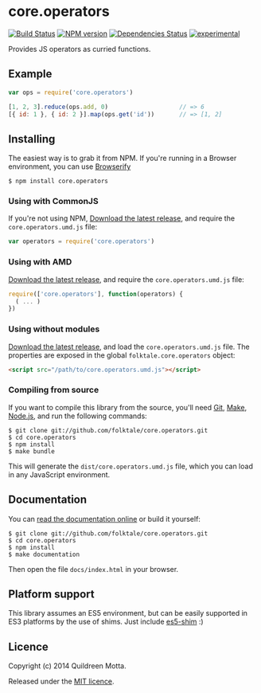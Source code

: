 core.operators
==============

[![Build Status](https://secure.travis-ci.org/folktale/core.operators.png?branch=master)](https://travis-ci.org/folktale/core.operators)
[![NPM version](https://badge.fury.io/js/core.operators.png)](http://badge.fury.io/js/core.operators)
[![Dependencies Status](https://david-dm.org/folktale/core.operators.png)](https://david-dm.org/folktale/core.operators)
[![experimental](http://hughsk.github.io/stability-badges/dist/experimental.svg)](http://github.com/hughsk/stability-badges)


Provides JS operators as curried functions.


## Example

```js
var ops = require('core.operators')

[1, 2, 3].reduce(ops.add, 0)                    // => 6
[{ id: 1 }, { id: 2 }].map(ops.get('id'))       // => [1, 2]
```


## Installing

The easiest way is to grab it from NPM. If you're running in a Browser
environment, you can use [Browserify][]

    $ npm install core.operators


### Using with CommonJS

If you're not using NPM, [Download the latest release][release], and require
the `core.operators.umd.js` file:

```js
var operators = require('core.operators')
```


### Using with AMD

[Download the latest release][release], and require the `core.operators.umd.js`
file:

```js
require(['core.operators'], function(operators) {
  ( ... )
})
```


### Using without modules

[Download the latest release][release], and load the `core.operators.umd.js`
file. The properties are exposed in the global `folktale.core.operators` object:

```html
<script src="/path/to/core.operators.umd.js"></script>
```


### Compiling from source

If you want to compile this library from the source, you'll need [Git][],
[Make][], [Node.js][], and run the following commands:

    $ git clone git://github.com/folktale/core.operators.git
    $ cd core.operators
    $ npm install
    $ make bundle
    
This will generate the `dist/core.operators.umd.js` file, which you can load in
any JavaScript environment.

    
## Documentation

You can [read the documentation online][docs] or build it yourself:

    $ git clone git://github.com/folktale/core.operators.git
    $ cd core.operators
    $ npm install
    $ make documentation

Then open the file `docs/index.html` in your browser.


## Platform support

This library assumes an ES5 environment, but can be easily supported in ES3
platforms by the use of shims. Just include [es5-shim][] :)


## Licence

Copyright (c) 2014 Quildreen Motta.

Released under the [MIT licence](https://github.com/folktale/core.operators/blob/master/LICENCE).

<!-- links -->
[Fantasy Land]: https://github.com/fantasyland/fantasy-land
[Browserify]: http://browserify.org/
[Git]: http://git-scm.com/
[Make]: http://www.gnu.org/software/make/
[Node.js]: http://nodejs.org/
[es5-shim]: https://github.com/kriskowal/es5-shim
[docs]: http://folktale.github.io/core.operators
<!-- [release: https://github.com/folktale/core.operators/releases/download/v$VERSION/core.operators-$VERSION.tar.gz] -->
[release]: https://github.com/folktale/core.operators/releases/download/v1.0.0/core.operators-1.0.0.tar.gz
<!-- [/release] -->
